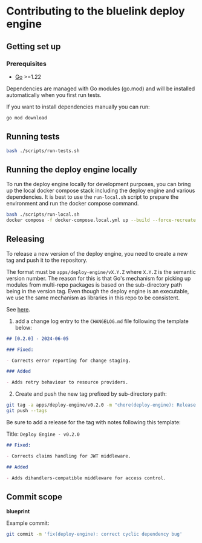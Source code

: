 # Contributing to the bluelink deploy engine

## Getting set up

### Prerequisites

- [Go](https://golang.org/dl/) >=1.22

Dependencies are managed with Go modules (go.mod) and will be installed automatically when you first
run tests.

If you want to install dependencies manually you can run:

```bash
go mod download
```

## Running tests

```bash
bash ./scripts/run-tests.sh
```

## Running the deploy engine locally

To run the deploy engine locally for development purposes, you can bring up the local docker compose stack including the deploy engine and various dependencies.
It is best to use the `run-local.sh` script to prepare the environment and run the docker compose command.

```bash
bash ./scripts/run-local.sh
docker compose -f docker-compose.local.yml up --build --force-recreate
```

## Releasing

To release a new version of the deploy engine, you need to create a new tag and push it to the repository.

The format must be `apps/deploy-engine/vX.Y.Z` where `X.Y.Z` is the semantic version number.
The reason for this is that Go's mechanism for picking up modules from multi-repo packages is based on the sub-directory path being in the version tag.
Even though the deploy engine is an executable, we use the same mechanism as libraries in this repo to be consistent.

See [here](https://go.dev/wiki/Modules#publishing-a-release).

1. add a change log entry to the `CHANGELOG.md` file following the template below:

```markdown
## [0.2.0] - 2024-06-05

### Fixed:

- Corrects error reporting for change staging.

### Added

- Adds retry behaviour to resource providers.
```

2. Create and push the new tag prefixed by sub-directory path:

```bash
git tag -a apps/deploy-engine/v0.2.0 -m "chore(deploy-engine): Release v0.2.0"
git push --tags
```

Be sure to add a release for the tag with notes following this template:

Title: `Deploy Engine - v0.2.0`

```markdown
## Fixed:

- Corrects claims handling for JWT middleware.

## Added

- Adds dihandlers-compatible middleware for access control.
```

## Commit scope

**blueprint**

Example commit:

```bash
git commit -m 'fix(deploy-engine): correct cyclic dependency bug'
```
